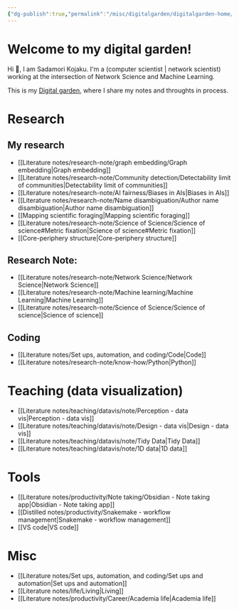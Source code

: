 ```yaml
---
{"dg-publish":true,"permalink":"/misc/digitalgarden/digitalgarden-home/","tags":"gardenEntry","dgHomeLink":true,"dgPassFrontmatter":false}
---
```



# Welcome to my digital garden!

 Hi 👋, I am Sadamori Kojaku. I'm a (computer scientist | network scientist) working at the intersection of Network Science and Machine Learning. 

This is my [Digital garden](https://maggieappleton.com/garden-history), where I share my notes and throughts in process. 

# Research

## My research 
- [[Literature notes/research-note/graph embedding/Graph embedding|Graph embedding]]
- [[Literature notes/research-note/Community detection/Detectability limit of communities|Detectability limit of communities]]
- [[Literature notes/research-note/AI fairness/Biases in AIs|Biases in AIs]]
- [[Literature notes/research-note/Name disambiguation/Author name disambiguation|Author name disambiguation]]
- [[Mapping scientific foraging|Mapping scientific foraging]]
- [[Literature notes/research-note/Science of Science/Science of science#Metric fixation|Science of science#Metric fixation]]
- [[Core-periphery structure|Core-periphery structure]]

## Research Note:
- [[Literature notes/research-note/Network Science/Network Science|Network Science]]
- [[Literature notes/research-note/Machine learning/Machine Learning|Machine Learning]]
- [[Literature notes/research-note/Science of Science/Science of science|Science of science]]

## Coding
- [[Literature notes/Set ups, automation, and coding/Code|Code]]
- [[Literature notes/research-note/know-how/Python|Python]]


# Teaching (data visualization)
- [[Literature notes/teaching/datavis/note/Perception - data vis|Perception - data vis]]
- [[Literature notes/teaching/datavis/note/Design - data vis|Design - data vis]]
- [[Literature notes/teaching/datavis/note/Tidy Data|Tidy Data]]
- [[Literature notes/teaching/datavis/note/1D data|1D data]]

#  Tools
- [[Literature notes/productivity/Note taking/Obsidian - Note taking app|Obsidian - Note taking app]]
- [[Distilled notes/productivity/Snakemake - workflow management|Snakemake - workflow management]]
- [[VS code|VS code]]

# Misc
- [[Literature notes/Set ups, automation, and coding/Set ups and automation|Set ups and automation]]
- [[Literature notes/life/Living|Living]]
- [[Literature notes/productivity/Career/Academia life|Academia life]]